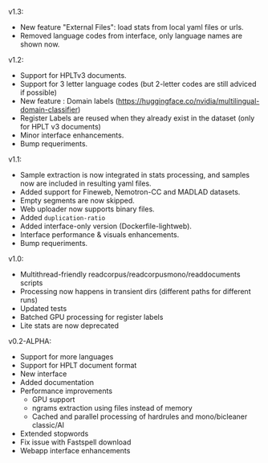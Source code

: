 v1.3:
- New feature "External Files": load stats from local yaml files or urls.
- Removed language codes from interface, only language names are shown now.

v1.2:
- Support for  HPLTv3 documents.
- Support for 3 letter language codes (but 2-letter codes are still adviced if possible)
- New feature : Domain labels (https://huggingface.co/nvidia/multilingual-domain-classifier)
- Register Labels are reused when they already exist in the dataset (only for HPLT v3 documents)
- Minor interface enhancements.
- Bump requeriments.

v1.1:
- Sample extraction is now integrated in stats processing, and samples now are included in resulting yaml files.
- Added support for Fineweb, Nemotron-CC and MADLAD datasets.
- Empty segments are now skipped.
- Web uploader now supports binary files.
- Added `duplication-ratio`
- Added interface-only version (Dockerfile-lightweb).
- Interface performance & visuals enhancements.
- Bump requeriments.


v1.0:
- Multithread-friendly readcorpus/readcorpusmono/readdocuments scripts
- Processing now happens in transient dirs (different paths for different runs)
- Updated tests
- Batched GPU processing for register labels
- Lite stats are now deprecated


v0.2-ALPHA:

* Support for more languages
* Support for HPLT document format
* New interface
* Added documentation
* Performance improvements
	* GPU support
	* ngrams extraction using files instead of memory 
	* Cached and parallel processing of hardrules and mono/bicleaner classic/AI
* Extended stopwords
* Fix issue with Fastspell download
* Webapp interface enhancements 
